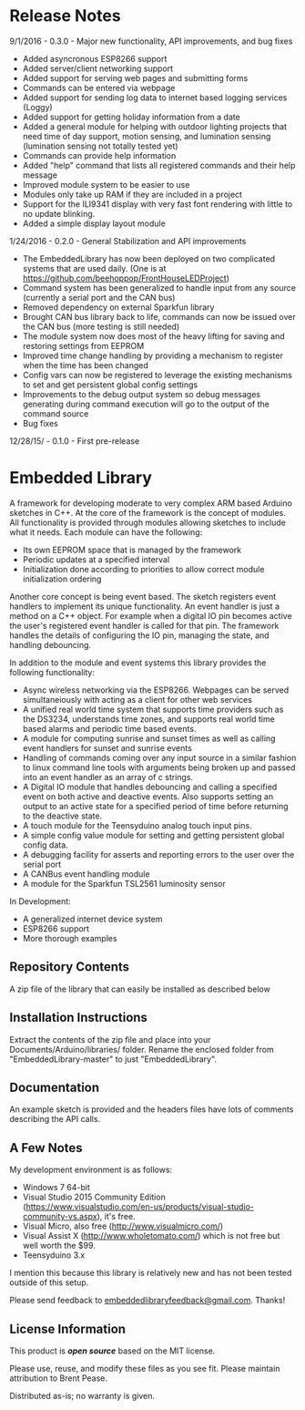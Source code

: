 Release Notes
=============
9/1/2016 - 0.3.0 - Major new functionality, API improvements, and bug fixes
  - Added asyncronous ESP8266 support
  - Added server/client networking support
  - Added support for serving web pages and submitting forms
  - Commands can be entered via webpage
  - Added support for sending log data to internet based logging services (Loggy)
  - Added support for getting holiday information from a date
  - Added a general module for helping with outdoor lighting projects that need time of day support, motion sensing, and lumination sensing (lumination sensing not totally tested yet)
  - Commands can provide help information
  - Added "help" command that lists all registered commands and their help message
  - Improved module system to be easier to use
  - Modules only take up RAM if they are included in a project
  - Support for the ILI9341 display with very fast font rendering with little to no update blinking.
  - Added a simple display layout module
 
1/24/2016 - 0.2.0 - General Stabilization and API improvements
  - The EmbeddedLibrary has now been deployed on two complicated systems that are used daily. (One is at https://github.com/beehoppop/FrontHouseLEDProject)
  - Command system has been generalized to handle input from any source (currently a serial port and the CAN bus)
  - Removed dependency on external Sparkfun library
  - Brought CAN bus library back to life, commands can now be issued over the CAN bus (more testing is still needed)
  - The module system now does most of the heavy lifting for saving and restoring settings from EEPROM
  - Improved time change handling by providing a mechanism to register when the time has been changed
  - Config vars can now be registered to leverage the existing mechanisms to set and get persistent global config settings
  - Improvements to the debug output system so debug messages generating during command execution will go to the output of the command source
  - Bug fixes

12/28/15/ - 0.1.0 - First pre-release

Embedded Library
========================================
A framework for developing moderate to very complex ARM based Arduino sketches in C++. At the core of the framework is the 
concept of modules. All functionality is provided through modules allowing sketches to include what it
needs. Each module can have the following:

 - Its own EEPROM space that is managed by the framework
 - Periodic updates at a specified interval
 - Initialization done according to priorities to allow correct module initialization ordering
 
Another core concept is being event based. The sketch registers event handlers to implement its unique
functionality. An event handler is just a method on a C++ object. For example when a digital
IO pin becomes active the user's registered event handler is called for that pin. The framework handles the details
of configuring the IO pin, managing the state, and handling debouncing.
 
In addition to the module and event systems this library provides the following functionality:
 - Async wireless networking via the ESP8266. Webpages can be served simultaneiously with acting as a client for other web services
 - A unified real world time system that supports time providers such as the DS3234, understands time zones, and supports
	real world time based alarms and periodic time based events.
 - A module for computing sunrise and sunset times as well as calling event handlers for sunset and sunrise events
 - Handling of commands coming over any input source in a similar fashion to linux command line tools with
	arguments being broken up and passed into an event handler as an array of c strings.
 - A Digital IO module that handles debouncing and calling a specified event on both active and deactive events. Also
	supports setting an output to an active state for a specified period of time before returning to the 
	deactive state.
 - A touch module for the Teensyduino analog touch input pins.
 - A simple config value module for setting and getting persistent global config data.
 - A debugging facility for asserts and reporting errors to the user over the serial port
 - A CANBus event handling module
 - A module for the Sparkfun TSL2561 luminosity sensor

In Development:
 - A generalized internet device system
 - ESP8266 support
 - More thorough examples

Repository Contents
-------------------

A zip file of the library that can easily be installed as described below

Installation Instructions
-------------------------

Extract the contents of the zip file and place into your Documents/Arduino/libraries/ folder. Rename the enclosed
folder from "EmbeddedLibrary-master" to just "EmbeddedLibrary".

Documentation
--------------

An example sketch is provided and the headers files have lots of comments describing the API
calls.

A Few Notes
-----------
My development environment is as follows:
 - Windows 7 64-bit
 - Visual Studio 2015 Community Edition (https://www.visualstudio.com/en-us/products/visual-studio-community-vs.aspx), it's free.
 - Visual Micro, also free (http://www.visualmicro.com/)
 - Visual Assist X (http://www.wholetomato.com/) which is not free but well worth the $99.
 - Teensyduino 3.x
 
I mention this because this library is relatively new and has not been tested outside of this setup. 

Please send feedback to embeddedlibraryfeedback@gmail.com. Thanks!

License Information
-------------------

This product is _**open source**_ based on the MIT license.

Please use, reuse, and modify these files as you see fit. Please maintain attribution to Brent Pease.

Distributed as-is; no warranty is given.
